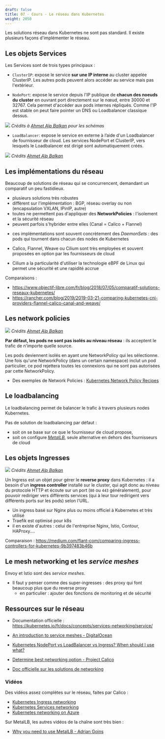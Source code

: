 ```yaml
---
draft: false
title: 07 - Cours - Le réseau dans Kubernetes
weight: 2050
---
```


Les solutions réseau dans Kubernetes ne sont pas standard.
Il existe plusieurs façons d'implémenter le réseau.

## Les objets Services

<!-- 
https://medium.com/google-cloud/kubernetes-nodeport-vs-loadbalancer-vs-ingress-when-should-i-use-what-922f010849e0
 -->

Les Services sont de trois types principaux :

- `ClusterIP`: expose le service **sur une IP interne** au cluster appelée ClusterIP. Les autres pods peuvent alors accéder au service mais pas l'extérieur.

- `NodePort`: expose le service depuis l'IP publique de **chacun des noeuds du cluster** en ouvrant port directement sur le nœud, entre 30000 et 32767. Cela permet d'accéder aux pods internes répliqués. Comme l'IP est stable on peut faire pointer un DNS ou Loadbalancer classique dessus.

![](../../images/kubernetes/nodeport.png)
*Crédits à [Ahmet Alp Balkan](https://medium.com/@ahmetb) pour les schémas*

- `LoadBalancer`: expose le service en externe à l’aide d'un Loadbalancer de fournisseur de cloud. Les services NodePort et ClusterIP, vers lesquels le Loadbalancer est dirigé sont automatiquement créés.

![](../../images/kubernetes/loadbalancer.png)
*Crédits [Ahmet Alp Balkan](https://medium.com/@ahmetb)*

## Les implémentations du réseau

Beaucoup de solutions de réseau qui se concurrencent, demandant un comparatif un peu fastidieux.

  - plusieurs solutions très robustes
  - diffèrent sur l'implémentation : BGP, réseau overlay ou non (encapsulation VXLAN, IPinIP, autre)
  - toutes ne permettent pas d'appliquer des **NetworkPolicies** : l'isolement et la sécurité réseau
  - peuvent parfois s'hybrider entre elles (Canal = Calico + Flannel)
  <!-- - ou être plus ou moins compatible avec des *service meshes* (Envoy, Istio) -->
  - ces implémentations sont souvent concrètement des *DaemonSets* : des pods qui tournent dans chacun des nodes de Kubernetes

- Calico, Flannel, Weave ou Cilium sont très employées et souvent proposées en option par les fournisseurs de cloud
- Cilium a la particularité d'utiliser la technologie eBPF de Linux qui permet une sécurité et une rapidité accrue

Comparaisons :
- <https://www.objectif-libre.com/fr/blog/2018/07/05/comparatif-solutions-reseaux-kubernetes/>
- <https://rancher.com/blog/2019/2019-03-21-comparing-kubernetes-cni-providers-flannel-calico-canal-and-weave/>

## Les network policies

![](../../images/kubernetes/ahmetb_networkpolicies.gif)
*Crédits [Ahmet Alp Balkan](https://medium.com/@ahmetb)*

**Par défaut, les pods ne sont pas isolés au niveau réseau** : ils acceptent le trafic de n'importe quelle source.

Les pods deviennent isolés en ayant une NetworkPolicy qui les sélectionne. Une fois qu'une NetworkPolicy (dans un certain namespace) inclut un pod particulier, ce pod rejettera toutes les connexions qui ne sont pas autorisées par cette NetworkPolicy.

- Des exemples de Network Policies : [Kubernetes Network Policy Recipes](https://github.com/ahmetb/kubernetes-network-policy-recipes)

## Le loadbalancing

Le loadbalancing permet de balancer le trafic à travers plusieurs nodes Kubernetes.

Pas de solution de loadbalancing par défaut :
- soit on se base sur ce que le fournisseur de cloud propose,
- soit on configure [*MetalLB*](https://metallb.universe.tf/), seule alternative en dehors des fournisseurs de cloud

## Les objets Ingresses

![](../../images/kubernetes/ingress.png)
*Crédits [Ahmet Alp Balkan](https://medium.com/@ahmetb)*


Un Ingress est un objet pour gérer le **reverse proxy** dans Kubernetes : il a besoin d'un **ingress controller** installé sur le cluster, qui agit donc au niveau du protocole HTTP et écoute sur un port (`80` ou `443` généralement), pour pouvoir rediriger vers différents services (qui à leur tour redirigent vers différents ports sur les pods) selon l'URL.

- Un ingress basé sur Nginx plus ou moins officiel à Kubernetes et très utilisé
- Traefik est optimisé pour k8s
- il en existe d'autres : celui de l'entreprise Nginx, Istio, Contour, HAProxy....

Comparaison : <https://medium.com/flant-com/comparing-ingress-controllers-for-kubernetes-9b397483b46b>

## Le mesh networking et les *service meshes*
Envoy et Istio sont des *service meshes*.
- Il faut y penser comme des super-ingresses : des proxy qui font beaucoup plus que du reverse proxy
  - en particulier : ajouter des fonctions de monitoring et de sécurité
  <!-- - ils s'adaptent plus ou moins bien à une solution réseau particulière -->

## Ressources sur le réseau

- Documentation officielle : <https://kubernetes.io/fr/docs/concepts/services-networking/service/>

- [An introduction to service meshes - DigitalOcean](ttps://www.digitalocean.com/community/tutorials/an-introduction-to-service-meshes)

- [Kubernetes NodePort vs LoadBalancer vs Ingress? When should I use what?](https://medium.com/google-cloud/kubernetes-nodeport-vs-loadbalancer-vs-ingress-when-should-i-use-what-922f010849e0)

- [Determine best networking option - Project Calico](https://docs.projectcalico.org/networking/determine-best-networking)

- [Doc officielle sur les solutions de networking](https://kubernetes.io/docs/concepts/cluster-administration/networking/)

### Vidéos

Des vidéos assez complètes sur le réseau, faites par Calico :
- [Kubernetes Ingress networking](https://www.youtube.com/watch?v=40VfZ_nIFWI&list=PLoWxE_5hnZUZMWrEON3wxMBoIZvweGeiq&index=5)
- [Kubernetes Services networking](https://www.youtube.com/watch?v=NFApeJRXos4&list=PLoWxE_5hnZUZMWrEON3wxMBoIZvweGeiq&index=4)
- [Kubernetes networking on Azure](https://www.youtube.com/watch?v=JyLtg_SJ1lo&list=PLoWxE_5hnZUZMWrEON3wxMBoIZvweGeiq&index=2)

Sur MetalLB, les autres vidéos de la chaîne sont très bien :
- [Why you need to use MetalLB -  Adrian Goins](https://www.youtube.com/watch?v=Ytc24Y0YrXE)


<!-- 
Pas confondre ingress et egress comme NetworkPolicy et Ingress resource -->


<!-- - MetalLB is simply a way to use LoadBalancer when not captive from big Google Microsoft or Amazon cloud (no official K8s solution) : https://metallb.universe.tf/  -->

<!-- 
## Network Plugins
Network plugins in Kubernetes come in a few flavors:

* CNI plugins: adhere to the Container Network Interface (CNI) specification, designed for interoperability.
* Kubenet plugin: implements basic cbr0 using the bridge and host-local CNI plugins

---

- **Network policies** : Faire un petit tableau avec Cilium / Calico / Kubenet etc et ce qu'ils font et si CNI ou non
- Dire que pas confondre avec **services meshes** Istio / Pilot etc.
- Ni avec **ingress controllers** !!! https://medium.com/flant-com/comparing-ingress-controllers-for-kubernetes-9b397483b46b


- Service Topology enables a service to route traffic based upon the Node topology of the cluster : https://kubernetes.io/docs/concepts/services-networking/service-topology/


- Rappel layer 2/3 layer 4 layer 7 ?

---
 -->

<!--
Pitch MetalLB :
Kubernetes does not offer an implementation of network load-balancers (Services of type LoadBalancer) for bare metal clusters. The implementations of Network LB that Kubernetes does ship with are all glue code that calls out to various IaaS platforms (GCP, AWS, Azure…). If you’re not running on a supported IaaS platform (GCP, AWS, Azure…), LoadBalancers will remain in the “pending” state indefinitely when created.

Bare metal cluster operators are left with two lesser tools to bring user traffic into their clusters, “NodePort” and “externalIPs” services. Both of these options have significant downsides for production use, which makes bare metal clusters second class citizens in the Kubernetes ecosystem.

MetalLB aims to redress this imbalance by offering a Network LB implementation that integrates with standard network equipment, so that external services on bare metal clusters also “just work” as much as possible.


-->
